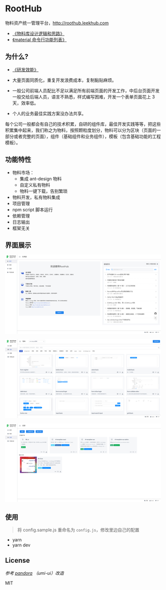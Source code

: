 # RootHub

物料资产统一管理平台，http://roothub.leekhub.com

- [《物料库设计逻辑和思路》](https://roothome.yuque.com/docs/share/8818727b-bc31-42e8-96a9-627c5df4a241)
- [《material 命令行功能列表》](https://roothome.yuque.com/docs/share/6458c2ec-2536-4f89-8cdd-dc38bcb82077)

## 为什么?

- [《研发效能》](https://roothome.yuque.com/docs/share/0b91938d-dd32-4aae-8d82-4cba58527944)

- 大量页面同质化，重复开发浪费成本，复制黏贴麻烦。
- 一般公司前端人员配比不足以满足所有前端页面的开发工作，中后台页面开发一般交给后端人员，语言不熟悉，样式编写困难，开发一个表单页面花上 3 天，效率低。
- 个人的业务最佳实践方案没办法共享。

每个公司一般都会有自己的技术积累，自研的组件库，最佳开发实践等等，把这些积累集中起来，我们称之为物料，按照颗粒度划分，物料可以分为区块（页面的一部分或者完整的页面），组件（基础组件和业务组件），模板（包含基础功能的工程模板）。

## 功能特性

- 物料市场：
  - 集成 ant-design 物料
  - 自定义私有物料
  - 物料一键下载，告别繁琐
- 物料开发，私有物料集成
- 项目管理
- npm script 脚本运行
- 依赖管理
- 日志输出
- 框架无关

## 界面展示

![物料市场](./screenshot/demo1.png)

![物料市场](./screenshot/demo2.png)

![物料市场](./screenshot/demo3.png)

## 使用

> 将 config.sample.js 重命名为 `config.js`，修改里边自己的配置

- yarn
- yarn dev

## License

_参考 [pandora](https://github.com/ideagay/pandora) （umi-ui）改造_

MIT
